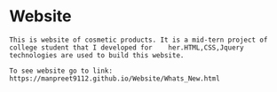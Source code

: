 # Website
    This is website of cosmetic products. It is a mid-tern project of college student that I developed for    her.HTML,CSS,Jquery technologies are used to build this website.  
    
    To see website go to link: https://manpreet9112.github.io/Website/Whats_New.html
